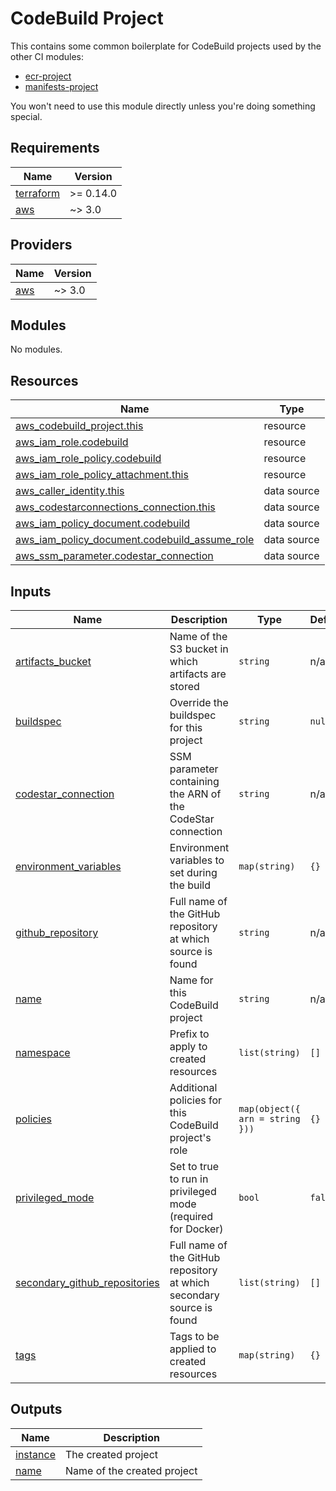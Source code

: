 # CodeBuild Project

This contains some common boilerplate for CodeBuild projects used by the other
CI modules:

* [ecr-project](../ecr-project)
* [manifests-project](../manifests-project)

You won't need to use this module directly unless you're doing something
special.

<!-- BEGIN_TF_DOCS -->
## Requirements

| Name | Version |
|------|---------|
| <a name="requirement_terraform"></a> [terraform](#requirement\_terraform) | >= 0.14.0 |
| <a name="requirement_aws"></a> [aws](#requirement\_aws) | ~> 3.0 |

## Providers

| Name | Version |
|------|---------|
| <a name="provider_aws"></a> [aws](#provider\_aws) | ~> 3.0 |

## Modules

No modules.

## Resources

| Name | Type |
|------|------|
| [aws_codebuild_project.this](https://registry.terraform.io/providers/hashicorp/aws/latest/docs/resources/codebuild_project) | resource |
| [aws_iam_role.codebuild](https://registry.terraform.io/providers/hashicorp/aws/latest/docs/resources/iam_role) | resource |
| [aws_iam_role_policy.codebuild](https://registry.terraform.io/providers/hashicorp/aws/latest/docs/resources/iam_role_policy) | resource |
| [aws_iam_role_policy_attachment.this](https://registry.terraform.io/providers/hashicorp/aws/latest/docs/resources/iam_role_policy_attachment) | resource |
| [aws_caller_identity.this](https://registry.terraform.io/providers/hashicorp/aws/latest/docs/data-sources/caller_identity) | data source |
| [aws_codestarconnections_connection.this](https://registry.terraform.io/providers/hashicorp/aws/latest/docs/data-sources/codestarconnections_connection) | data source |
| [aws_iam_policy_document.codebuild](https://registry.terraform.io/providers/hashicorp/aws/latest/docs/data-sources/iam_policy_document) | data source |
| [aws_iam_policy_document.codebuild_assume_role](https://registry.terraform.io/providers/hashicorp/aws/latest/docs/data-sources/iam_policy_document) | data source |
| [aws_ssm_parameter.codestar_connection](https://registry.terraform.io/providers/hashicorp/aws/latest/docs/data-sources/ssm_parameter) | data source |

## Inputs

| Name | Description | Type | Default | Required |
|------|-------------|------|---------|:--------:|
| <a name="input_artifacts_bucket"></a> [artifacts\_bucket](#input\_artifacts\_bucket) | Name of the S3 bucket in which artifacts are stored | `string` | n/a | yes |
| <a name="input_buildspec"></a> [buildspec](#input\_buildspec) | Override the buildspec for this project | `string` | `null` | no |
| <a name="input_codestar_connection"></a> [codestar\_connection](#input\_codestar\_connection) | SSM parameter containing the ARN of the CodeStar connection | `string` | n/a | yes |
| <a name="input_environment_variables"></a> [environment\_variables](#input\_environment\_variables) | Environment variables to set during the build | `map(string)` | `{}` | no |
| <a name="input_github_repository"></a> [github\_repository](#input\_github\_repository) | Full name of the GitHub repository at which source is found | `string` | n/a | yes |
| <a name="input_name"></a> [name](#input\_name) | Name for this CodeBuild project | `string` | n/a | yes |
| <a name="input_namespace"></a> [namespace](#input\_namespace) | Prefix to apply to created resources | `list(string)` | `[]` | no |
| <a name="input_policies"></a> [policies](#input\_policies) | Additional policies for this CodeBuild project's role | `map(object({ arn = string }))` | `{}` | no |
| <a name="input_privileged_mode"></a> [privileged\_mode](#input\_privileged\_mode) | Set to true to run in privileged mode (required for Docker) | `bool` | `false` | no |
| <a name="input_secondary_github_repositories"></a> [secondary\_github\_repositories](#input\_secondary\_github\_repositories) | Full name of the GitHub repository at which secondary source is found | `list(string)` | `[]` | no |
| <a name="input_tags"></a> [tags](#input\_tags) | Tags to be applied to created resources | `map(string)` | `{}` | no |

## Outputs

| Name | Description |
|------|-------------|
| <a name="output_instance"></a> [instance](#output\_instance) | The created project |
| <a name="output_name"></a> [name](#output\_name) | Name of the created project |
<!-- END_TF_DOCS -->
